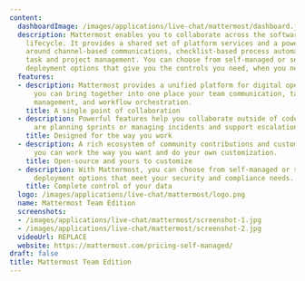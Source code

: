 ```yaml
---
content:
  dashboardImage: /images/applications/live-chat/mattermost/dashboard.jpg
  description: Mattermost enables you to collaborate across the software development
    lifecycle. It provides a shared set of platform services and a powerful UI structured
    around channel-based communications, checklist-based process automation, and card-based
    task and project management. You can choose from self-managed or secure cloud
    deployment options that give you the controls you need, when you need them.
  features:
  - description: Mattermost provides a unified platform for digital operations so
      you can bring together into one place your team communication, task and project
      management, and workflow orchestration.
    title: A single point of collaboration
  - description: Powerful features help you collaborate outside of code whether you
      are planning sprints or managing incidents and support escalations.
    title: Designed for the way you work
  - description: A rich ecosystem of community contributions and customizations means
      you can work the way you want and do your own customization.
    title: Open-source and yours to customize
  - description: With Mattermost, you can choose from self-managed or secure cloud
      deployment options that meet your security and compliance needs.
    title: Complete control of your data
  logo: /images/applications/live-chat/mattermost/logo.png
  name: Mattermost Team Edition
  screenshots:
  - /images/applications/live-chat/mattermost/screenshot-1.jpg
  - /images/applications/live-chat/mattermost/screenshot-2.jpg
  videoUrl: REPLACE
  website: https://mattermost.com/pricing-self-managed/
draft: false
title: Mattermost Team Edition
---
```


